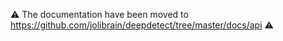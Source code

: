 :warning: The documentation have been moved to https://github.com/jolibrain/deepdetect/tree/master/docs/api :warning: 
